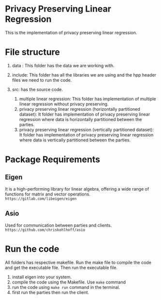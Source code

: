# Privacy Preserving Linear Regression
This is the implementation of privacy preserving linear regression.
# File structure
1. data : This folder has the data we are working with.
2. include: This folder has all the libraries we are using and the hpp header files we need to run the code.

3. src: has the source code.
    1. multiple linear regression: This folder has implementation of multiple linear regression without privacy preserving.
    2. privacy preserving linear regression (horizontally partitioned dataset): It folder has implementation of privacy preserving linear regression where data is horizontally partitioned between the parties.
    3.  privacy preserving linear regression (vertically partitioned dataset): It folder has implementation of privacy preserving linear regression where data is vertically partitioned between the parties.
# Package Requirements
## Eigen
It is a high-performing library for linear algebra, offering a wide range of functions for matrix and vector operations.
`https://gitlab.com/libeigen/eigen`
## Asio
Used for communication between parties and clients.
`https://github.com/chriskohlhoff/asio`
# Run the code
All folders has respective makefile. Run the make file to compile the code and get the executable file. Then run the executable file.
1. install eigen into your system.
2. compile the code using the Makefile. Use `make` command
3. run the code using `make run` command in the terminal.
4. first run the parties then run the client.